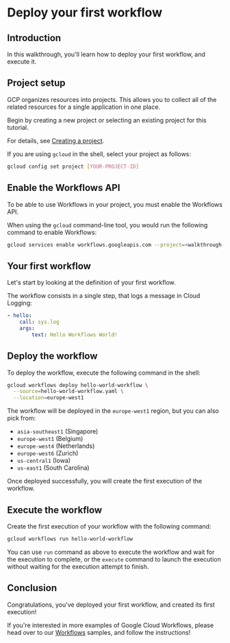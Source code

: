 # Deploy your first workflow

## Introduction

In this walkthrough, you'll learn how to deploy your first workflow, and execute it.

<walkthrough-tutorial-duration duration="5"></walkthrough-tutorial-duration>

## Project setup

GCP organizes resources into projects. This allows you to
collect all of the related resources for a single application in one place.

Begin by creating a new project or selecting an existing project for this
tutorial.

<walkthrough-project-setup billing></walkthrough-project-setup>

For details, see
[Creating a project](https://cloud.google.com/resource-manager/docs/creating-managing-projects#creating_a_project).

If you are using `gcloud` in the shell, select your project as follows:

```bash
gcloud config set project [YOUR-PROJECT-ID]
```

## Enable the Workflows API

To be able to use Workflows in your project, you must enable the Workflows API.

<walkthrough-enable-apis apis="workflows.googleapis.com"></walkthrough-enable-apis>

When using the `gcloud` command-line tool, you would run the following command to enable Workflows:

```sh
gcloud services enable workflows.googleapis.com --project=<walkthrough-project-id/>
```

## Your first workflow

Let's start by looking at the 
<walkthrough-editor-open-file filePath="hello-world-workflow.yaml">
definition
</walkthrough-editor-open-file>
of your first workflow.

The workflow consists in a single step, that logs a message in Cloud Logging:

```yaml
- hello:
    call: sys.log
    args:
        text: Hello Workflows World!
```

## Deploy the workflow

To deploy the workflow, execute the following command in the shell:

```bash
gcloud workflows deploy hello-world-workflow \
  --source=hello-world-workflow.yaml \
  --location=europe-west1
```

The workflow will be deployed in the `europe-west1` region,
but you can also pick from:

* `asia-southeast1` (Singapore)
* `europe-west1` (Belgium)
* `europe-west4` (Netherlands)
* `europe-west6` (Zurich)
* `us-central1` (Iowa)
* `us-east1` (South Carolina)

Once deployed successfully, you will create the first execution of the workflow.

## Execute the workflow

Create the first execution of your workflow with the following command:

```bash
gcloud workflows run hello-world-workflow
```

You can use `run` command as above to execute the workflow and wait for the execution to complete,
or the `execute` command to launch the execution without waiting for the execution attempt to finish.

## Conclusion

<walkthrough-conclusion-trophy></walkthrough-conclusion-trophy>

Congratulations, you've deployed your first workflow, and created its first execution!

<walkthrough-inline-feedback></walkthrough-inline-feedback>

If you're interested in more examples of Google Cloud Workflows,
please head over to our [Workflows](https://cloud.google.com/workflows) samples, 
and follow the instructions!
